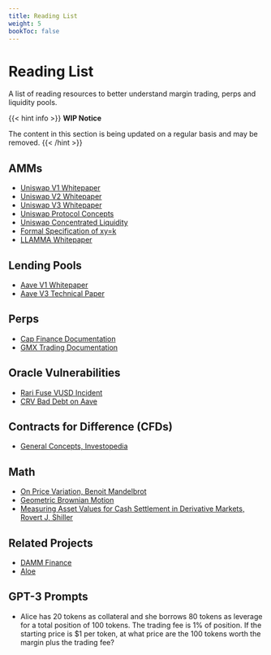 ```yaml
---
title: Reading List
weight: 5
bookToc: false
---
```


# Reading List

A list of reading resources to better understand margin trading, perps and liquidity pools.

{{< hint info >}}
**WIP Notice**

The content in this section is being updated on a regular basis and may be removed.
{{< /hint >}}

## AMMs

- [Uniswap V1 Whitepaper](https://hackmd.io/@HaydenAdams/HJ9jLsfTz#DEX-inside-a-Whitepaper)
- [Uniswap V2 Whitepaper](https://uniswap.org/whitepaper.pdf)
- [Uniswap V3 Whitepaper](https://uniswap.org/whitepaper-v3.pdf)
- [Uniswap Protocol Concepts](https://docs.uniswap.org/concepts/uniswap-protocol)
- [Uniswap Concentrated Liquidity](https://docs.uniswap.org/concepts/protocol/concentrated-liquidity)
- [Formal Specification of xy=k](https://github.com/runtimeverification/verified-smart-contracts/blob/uniswap/uniswap/x-y-k.pdf)
- [LLAMMA Whitepaper](https://github.com/curvefi/curve-stablecoin/blob/master/doc/curve-stablecoin.pdf)

## Lending Pools

- [Aave V1 Whitepaper](https://github.com/aave/aave-protocol/blob/master/docs/Aave_Protocol_Whitepaper_v1_0.pdf)
- [Aave V3 Technical Paper](https://github.com/aave/aave-v3-core/blob/master/techpaper/Aave_V3_Technical_Paper.pdf)

## Perps

- [Cap Finance Documentation](https://docs.cap.finance/trade/open-a-position)
- [GMX Trading Documentation](https://gmxio.gitbook.io/gmx/trading)

## Oracle Vulnerabilities

- [Rari Fuse VUSD Incident](https://cmichel.io/replaying-ethereum-hacks-rari-fuse-vusd-price-manipulation/)
- [CRV Bad Debt on Aave](https://blockworks.co/news/aave-curve-bad-debt)

## Contracts for Difference (CFDs)

- [General Concepts, Investopedia](<https://www.investopedia.com/terms/c/contractfordifferences.asp#:~:text=A%20contract%20for%20differences%20(CFD)%20is%20a%20financial%20contract%20that,in%20FX%20and%20commodities%20products.>)

## Math

- [On Price Variation, Benoit Mandelbrot](https://web.williams.edu/Mathematics/sjmiller/public_html/341Fa09/econ/Mandelbroit_VariationCertainSpeculativePrices.pdf)
- [Geometric Brownian Motion](https://en.wikipedia.org/wiki/Geometric_Brownian_motion)
- [Measuring Asset Values for Cash Settlement in Derivative Markets, Rovert J, Shiller](https://www.nber.org/system/files/working_papers/t0131/t0131.pdf)

## Related Projects

- [DAMM Finance](https://damm.finance/)
- [Aloe](https://docs.aloe.capital/aloe-ii-wip/overview)

## GPT-3 Prompts

- Alice has 20 tokens as collateral and she borrows 80 tokens as leverage for a total position of 100 tokens. The trading fee is 1% of position. If the starting price is $1 per token, at what price are the 100 tokens worth the margin plus the trading fee?
